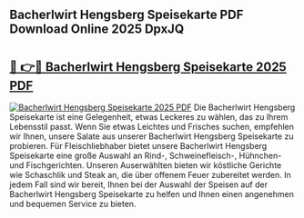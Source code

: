 ## Bacherlwirt Hengsberg Speisekarte PDF Download Online 2025 DpxJQ

# <h2><a href="http://gc5miv.nevu.top/?p=Bacherlwirt+Hengsberg+Speisekarte">🔗 👉🔴 Bacherlwirt Hengsberg Speisekarte 2025 PDF</a></h2>

[![Bacherlwirt Hengsberg Speisekarte 2025 PDF](https://i.imgur.com/dBaPXMq.png)](http://gc5miv.nevu.top/?p=Bacherlwirt+Hengsberg+Speisekarte)
Die Bacherlwirt Hengsberg Speisekarte ist eine Gelegenheit, etwas Leckeres zu wählen, das zu Ihrem Lebensstil passt. Wenn Sie etwas Leichtes und Frisches suchen, empfehlen wir Ihnen, unsere Salate aus unserer Bacherlwirt Hengsberg Speisekarte zu probieren. Für Fleischliebhaber bietet unsere Bacherlwirt Hengsberg Speisekarte eine große Auswahl an Rind-, Schweinefleisch-, Hühnchen- und Fischgerichten. Unseren Auserwählten bieten wir köstliche Gerichte wie Schaschlik und Steak an, die über offenem Feuer zubereitet werden. In jedem Fall sind wir bereit, Ihnen bei der Auswahl der Speisen auf der Bacherlwirt Hengsberg Speisekarte zu helfen und Ihnen einen angenehmen und bequemen Service zu bieten.
